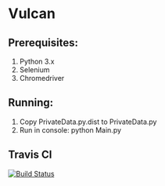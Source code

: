 # Vulcan
## Prerequisites:
1. Python 3.x
2. Selenium
3. Chromedriver

## Running:
1. Copy PrivateData.py.dist to PrivateData.py
2. Run in console: python Main.py

## Travis CI
[![Build Status](https://travis-ci.com/elciak82/Vulcan.svg?branch=master)](https://travis-ci.com/elciak82/Vulcan)
